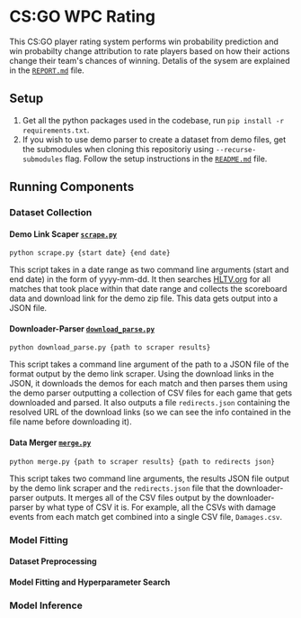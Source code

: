 # CS:GO WPC Rating

This CS:GO player rating system performs win probability prediction and win probabilty change attribution to rate players based on how their actions change their team's chances of winning. Detalis of the sysem are explained in the [`REPORT.md`](REPORT.md) file.

## Setup

1. Get all the python packages used in the codebase, run `pip install -r requirements.txt`.
2. If you wish to use demo parser to create a dataset from demo files, get the submodules when cloning this repositoriy using `--recurse-submodules` flag. Follow the setup instructions in the [`README.md`](https://github.com/pnxenopoulos/csgo/blob/master/README.md) file.

## Running Components

### Dataset Collection

#### Demo Link Scaper [`scrape.py`](scrape_parse/scrape.py)

`python scrape.py {start date} {end date}`

This script takes in a date range as two command line arguments (start and end date) in the form of yyyy-mm-dd. It then searches [HLTV.org](https://www.hltv.org/) for all matches that took place within that date range and collects the scoreboard data and download link for the demo zip file. This data gets output into a JSON file.

#### Downloader-Parser [`download_parse.py`](scrape_parse/download_parse.py)

`python download_parse.py {path to scraper results}`

This script takes a command line argument of the path to a JSON file of the format output by the demo link  scraper. Using the download links in the JSON, it downloads the demos for each match and then parses them using the demo parser outputting a collection of CSV files for each game that gets downloaded and parsed. It also outputs a file `redirects.json` containing the resolved URL of the download links (so we can see the info contained in the file name before downloading it).

#### Data Merger [`merge.py`](scrape_parse/merge.py)

`python merge.py {path to scraper results} {path to redirects json}`

This script takes two command line arguments, the results JSON file output by the demo link scraper and the `redirects.json` file that the downloader-parser outputs. It merges all of the CSV files output by the downloader-parser by what type of CSV it is. For example, all the CSVs with damage events from each match get combined into a single CSV file, `Damages.csv`.

### Model Fitting

#### Dataset Preprocessing

#### Model Fitting and Hyperparameter Search

### Model Inference
